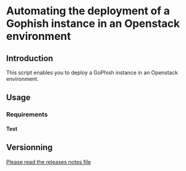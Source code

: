 # Automating the deployment of a Gophish instance in an Openstack environment

## Introduction

This script enables you to deploy a GoPhish instance in an Openstack environment.

## Usage

### Requirements

#### Test

## Versionning

[Please read the releases notes file](https://github.com/alpensys/gophi.sh/blob/main/releases-notes.md)